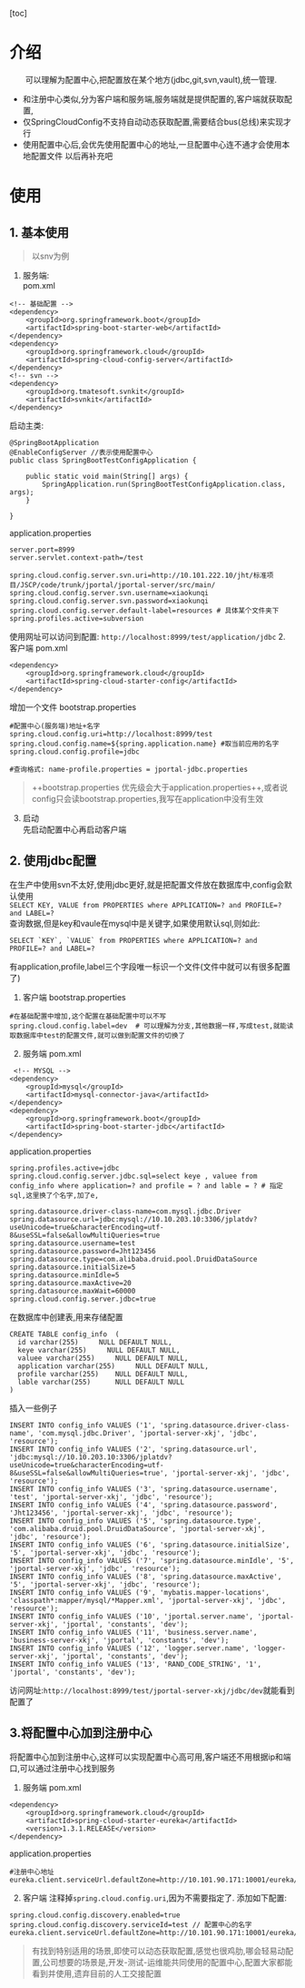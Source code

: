 [toc]
# 介绍
&emsp;&emsp;可以理解为配置中心,把配置放在某个地方(jdbc,git,svn,vault),统一管理.
- 和注册中心类似,分为客户端和服务端,服务端就是提供配置的,客户端就获取配置,
- 仅SpringCloudConfig不支持自动动态获取配置,需要结合bus(总线)来实现才行
- 使用配置中心后,会优先使用配置中心的地址,一旦配置中心连不通才会使用本地配置文件
以后再补充吧

# 使用

## 1. 基本使用
> 以snv为例

1.  服务端:   
pom.xml
```
<!-- 基础配置 -->
<dependency>
	<groupId>org.springframework.boot</groupId>
	<artifactId>spring-boot-starter-web</artifactId>
</dependency>
<dependency>
	<groupId>org.springframework.cloud</groupId>
	<artifactId>spring-cloud-config-server</artifactId>
</dependency>
<!-- svn -->
<dependency>
	<groupId>org.tmatesoft.svnkit</groupId>
	<artifactId>svnkit</artifactId>
</dependency>
```
启动主类:
```
@SpringBootApplication
@EnableConfigServer //表示使用配置中心
public class SpringBootTestConfigApplication {

	public static void main(String[] args) {
		SpringApplication.run(SpringBootTestConfigApplication.class, args);
	}

}
```
application.properties
```
server.port=8999
server.servlet.context-path=/test

spring.cloud.config.server.svn.uri=http://10.101.222.10/jht/标准项目/JSCP/code/trunk/jportal/jportal-server/src/main/
spring.cloud.config.server.svn.username=xiaokunqi
spring.cloud.config.server.svn.password=xiaokunqi
spring.cloud.config.server.default-label=resources # 具体某个文件夹下
spring.profiles.active=subversion
```
使用网址可以访问到配置: `http://localhost:8999/test/application/jdbc`
2. 客户端
pom.xml
```
<dependency>
	<groupId>org.springframework.cloud</groupId>
	<artifactId>spring-cloud-starter-config</artifactId>
</dependency>
```
增加一个文件 bootstrap.properties
```
#配置中心(服务端)地址+名字
spring.cloud.config.uri=http://localhost:8999/test
spring.cloud.config.name=${spring.application.name} #取当前应用的名字
spring.cloud.config.profile=jdbc

#查询格式: name-profile.properties = jportal-jdbc.properties
```
> ++bootstrap.properties 优先级会大于application.properties++,或者说config只会读bootstrap.properties,我写在application中没有生效

3. 启动  
先启动配置中心再启动客户端


## 2. 使用jdbc配置
在生产中使用svn不太好,使用jdbc更好,就是把配置文件放在数据库中,config会默认使用  
`SELECT KEY, VALUE from PROPERTIES where APPLICATION=? and PROFILE=? and LABEL=?`  
查询数据,但是key和vaule在mysql中是关键字,如果使用默认sql,则如此:
```
SELECT `KEY`, `VALUE` from PROPERTIES where APPLICATION=? and PROFILE=? and LABEL=?
```
有application,profile,label三个字段唯一标识一个文件(文件中就可以有很多配置了)
1. 客户端
bootstrap.properties
```
#在基础配置中增加,这个配置在基础配置中可以不写
spring.cloud.config.label=dev  # 可以理解为分支,其他数据一样,写成test,就能读取数据库中test的配置文件,就可以做到配置文件的切换了
```
2. 服务端
pom.xml
```
 <!-- MYSQL -->
<dependency>
    <groupId>mysql</groupId>
    <artifactId>mysql-connector-java</artifactId>
</dependency>
<dependency>
    <groupId>org.springframework.boot</groupId>
    <artifactId>spring-boot-starter-jdbc</artifactId>
</dependency>
```
application.properties
```
spring.profiles.active=jdbc
spring.cloud.config.server.jdbc.sql=select keye , valuee from config_info where application=? and profile = ? and lable = ? # 指定sql,这里换了个名字,加了e,

spring.datasource.driver-class-name=com.mysql.jdbc.Driver
spring.datasource.url=jdbc:mysql://10.10.203.10:3306/jplatdv?useUnicode=true&characterEncoding=utf-8&useSSL=false&allowMultiQueries=true
spring.datasource.username=test
spring.datasource.password=Jht123456
spring.datasource.type=com.alibaba.druid.pool.DruidDataSource
spring.datasource.initialSize=5    
spring.datasource.minIdle=5    
spring.datasource.maxActive=20       
spring.datasource.maxWait=60000
spring.cloud.config.server.jdbc=true
```

在数据库中创建表,用来存储配置
```
CREATE TABLE config_info  (
  id varchar(255)     NULL DEFAULT NULL,
  keye varchar(255)     NULL DEFAULT NULL,
  valuee varchar(255)     NULL DEFAULT NULL,
  application varchar(255)     NULL DEFAULT NULL,
  profile varchar(255)    NULL DEFAULT NULL,
  lable varchar(255)      NULL DEFAULT NULL
)
```
插入一些例子
```
INSERT INTO config_info VALUES ('1', 'spring.datasource.driver-class-name', 'com.mysql.jdbc.Driver', 'jportal-server-xkj', 'jdbc', 'resource');
INSERT INTO config_info VALUES ('2', 'spring.datasource.url', 'jdbc:mysql://10.10.203.10:3306/jplatdv?useUnicode=true&characterEncoding=utf-8&useSSL=false&allowMultiQueries=true', 'jportal-server-xkj', 'jdbc', 'resource');
INSERT INTO config_info VALUES ('3', 'spring.datasource.username', 'test', 'jportal-server-xkj', 'jdbc', 'resource');
INSERT INTO config_info VALUES ('4', 'spring.datasource.password', 'Jht123456', 'jportal-server-xkj', 'jdbc', 'resource');
INSERT INTO config_info VALUES ('5', 'spring.datasource.type', 'com.alibaba.druid.pool.DruidDataSource', 'jportal-server-xkj', 'jdbc', 'resource');
INSERT INTO config_info VALUES ('6', 'spring.datasource.initialSize', '5', 'jportal-server-xkj', 'jdbc', 'resource');
INSERT INTO config_info VALUES ('7', 'spring.datasource.minIdle', '5', 'jportal-server-xkj', 'jdbc', 'resource');
INSERT INTO config_info VALUES ('8', 'spring.datasource.maxActive', '5', 'jportal-server-xkj', 'jdbc', 'resource');
INSERT INTO config_info VALUES ('9', 'mybatis.mapper-locations', 'classpath*:mapper/mysql/*Mapper.xml', 'jportal-server-xkj', 'jdbc', 'resource');
INSERT INTO config_info VALUES ('10', 'jportal.server.name', 'jportal-server-xkj', 'jportal', 'constants', 'dev');
INSERT INTO config_info VALUES ('11', 'business.server.name', 'business-server-xkj', 'jportal', 'constants', 'dev');
INSERT INTO config_info VALUES ('12', 'logger.server.name', 'logger-server-xkj', 'jportal', 'constants', 'dev');
INSERT INTO config_info VALUES ('13', 'RAND_CODE_STRING', '1', 'jportal', 'constants', 'dev');
```
访问网址:`http://localhost:8999/test/jportal-server-xkj/jdbc/dev`就能看到配置了

## 3.将配置中心加到注册中心
将配置中心加到注册中心,这样可以实现配置中心高可用,客户端还不用根据ip和端口,可以通过注册中心找到服务
1. 服务端
pom.xml
```
<dependency>
	<groupId>org.springframework.cloud</groupId>
	<artifactId>spring-cloud-starter-eureka</artifactId>
	<version>1.3.1.RELEASE</version>
</dependency>
```
application.properties
```
#注册中心地址
eureka.client.serviceUrl.defaultZone=http://10.101.90.171:10001/eureka/
```

2. 客户端
注释掉`spring.cloud.config.uri`,因为不需要指定了.
添加如下配置:
```
spring.cloud.config.discovery.enabled=true
spring.cloud.config.discovery.serviceId=test // 配置中心的名字
eureka.client.serviceUrl.defaultZone=http://10.101.90.171:10001/eureka/
```



> 有找到特别适用的场景,即使可以动态获取配置,感觉也很鸡肋,哪会轻易动配置,公司想要的场景是,开发-测试-运维能共同使用的配置中心,配置大家都能看到并使用,遗弃目前的人工交接配置

